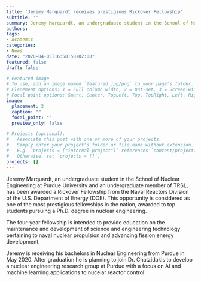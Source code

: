 ```yaml
---
title: 'Jeremy Marquardt receives prestigious Rickover Fellowship'
subtitle: ''
summary: Jeremy Marquardt, an undergraduate student in the School of Nuclear Engineering at Purdue University, has been awarded a Rickover Fellowship from the Naval Reactors Division of the U.S. Department of Energy (DOE).
authors:
tags:
- Academic
categories:
- News
date: "2020-04-05T16:50:58+02:00"
featured: false
draft: false

# Featured image
# To use, add an image named `featured.jpg/png` to your page's folder.
# Placement options: 1 = Full column width, 2 = Out-set, 3 = Screen-width
# Focal point options: Smart, Center, TopLeft, Top, TopRight, Left, Right, BottomLeft, Bottom, BottomRight
image:
  placement: 2
  caption: ""
  focal_point: ""
  preview_only: false

# Projects (optional).
#   Associate this post with one or more of your projects.
#   Simply enter your project's folder or file name without extension.
#   E.g. `projects = ["internal-project"]` references `content/project/deep-learning/index.md`.
#   Otherwise, set `projects = []`.
projects: []
---
```


Jeremy Marquardt, an undergraduate student in the School of Nuclear Engineering at Purdue University and an undergraduate member of TRSL, has been awarded a Rickover Fellowship from the Naval Reactors Division of the U.S. Department of Energy (DOE). This opportunity is considered as one of the most prestigious fellowships in the nation, awarded to top students pursuing a Ph.D. degree in nuclear engineering.

The four-year fellowship is intended to provide education on the maintenance and development of science and engineering technology pertaining to naval nuclear propulsion and advancing fission energy development.

Jeremy is receiving his bachelors in Nuclear Engineering from Purdue in May 2020. After graduation he is planning to join Dr. Chatzidakis to develop a nuclear engineering research group at Purdue with a focus on AI and machine learning applications to nucelar reactor control.